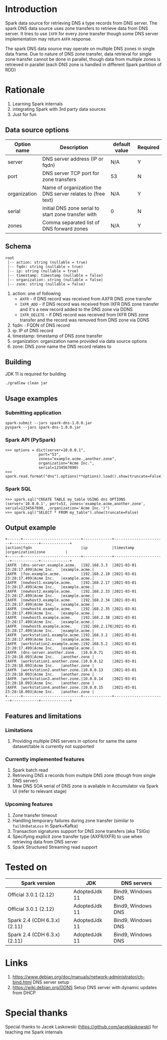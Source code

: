 # Introduction
Spark data source for retrieving DNS `A` type records from DNS server.
The spark DNS data source uses zone transfers to retrieve data from DNS server. 
It tries to use `IXFR` for every zone transfer though some DNS server implementation may return `AXFR` response.

The spark DNS data source may operate on multiple DNS zones in single data frame.
Due to nature of DNS zone transfer, data retrieval for single zone transfer cannot be done in parallel, 
though data from multiple zones is retrieved in parallel (each DNS zone is handled in different Spark partition of RDD)

# Rationale
1. Learning Spark internals
2. integrating Spark with 3rd party data sources
3. Just for fun

## Data source options
| Option name | Description | default value | Required | 
| ----------- | ----------- | ----------- | ----------- |
| server | DNS server address (IP or fqdn) | N/A | Y |
| port | DNS server TCP port for zone transfers | 53 | N |
| organization | Name of organization the DNS server relates to (free text) | N/A | Y |
| serial | Initial DNS zone serial to start zone transfer with | 0 | N |
| zones | Comma separated list of DNS forward zones | N/A | Y |

## Schema
```
root
 |-- action: string (nullable = true)
 |-- fqdn: string (nullable = true)
 |-- ip: string (nullable = true)
 |-- timestamp: timestamp (nullable = false)
 |-- organization: string (nullable = false)
 |-- zone: string (nullable = false)
```
1. action: one of following
    - `AXFR` - if DNS record was received from AXFR DNS zone transfer
    - `IXFR_ADD` - if DNS record was received from IXFR DNS zone transfer and it's a new record added to the DNS zone via DDNS
    - `IXFR_DELETE` - if DNS record was received from IXFR DNS zone transfer and the record was removed from DNS zone via DDNS
2. fqdn: : FQDN of DNS record
3. ip: IP of DNS record
4. timestamp: timestamp of DNS zone transfer
5. organization: organization name provided via data source options
6. zone: DNS zone name the DNS record relates to

## Building
JDK 11 is required for building
```
./gradlew clean jar
```

## Usage examples
### Submitting application
```
spark-submit --jars spark-dns-1.0.0.jar
pyspark --jars spark-dns-1.0.0.jar
```
### Spark API (PySpark)
```
>>> options = dict(server=10.0.0.1",
               port="53",
               zones="example.acme.,another.zone",
               organization="Acme Inc.",
               serial=1234567890)
>>> spark.read.format("dns").options(**options).load().show(truncate=False)
```
### Spark SQL
```
>>> spark.sql("CREATE TABLE my_table USING dns OPTIONS (server='10.0.0.1', port=53, zones='example.acme,another.zone', serial=1234567890, ,organization='Acme Inc.')")
>>> spark.sql("SELECT * FROM my_table").show(truncate=False)
```
## Output example
```
+------+--------------------------+-------------+-----------------------+------------+-------------+
|action|fqdn                      |ip           |timestamp              |organization|zone         |
+------+--------------------------+-------------+-----------------------+------------+-------------+
|AXFR  |dns-server.example.acme.  |192.168.3.3  |2021-03-01 23:28:17.499|Acme Inc.   |example.acme.|
|AXFR  |foo.example.acme.         |192.168.2.10 |2021-03-01 23:28:17.499|Acme Inc.   |example.acme.|
|AXFR  |newhost1.example.acme.    |192.168.2.17 |2021-03-01 23:28:17.499|Acme Inc.   |example.acme.|
|AXFR  |newhost2.example.acme.    |192.168.2.33 |2021-03-01 23:28:17.499|Acme Inc.   |example.acme.|
|AXFR  |newhost3.example.acme.    |192.168.2.34 |2021-03-01 23:28:17.499|Acme Inc.   |example.acme.|
|AXFR  |newhost4.example.acme.    |192.168.2.35 |2021-03-01 23:28:17.499|Acme Inc.   |example.acme.|
|AXFR  |newhost5.example.acme.    |192.168.2.38 |2021-03-01 23:28:17.499|Acme Inc.   |example.acme.|
|AXFR  |newhost6.example.acme.    |192.168.2.178|2021-03-01 23:28:17.499|Acme Inc.   |example.acme.|
|AXFR  |workstation1.example.acme.|192.168.3.2  |2021-03-01 23:28:17.499|Acme Inc.   |example.acme.|
|AXFR  |workstation2.example.acme.|192.168.5.2  |2021-03-01 23:28:17.499|Acme Inc.   |example.acme.|
|AXFR  |dns-server.another.zone.  |10.0.0.71    |2021-03-01 23:28:18.093|Acme Inc.   |another.zone |
|AXFR  |workstation1.another.zone.|10.0.0.12    |2021-03-01 23:28:18.093|Acme Inc.   |another.zone |
|AXFR  |workstation2.another.zone.|10.0.0.13    |2021-03-01 23:28:18.093|Acme Inc.   |another.zone |
|AXFR  |workstation3.another.zone.|10.0.0.14    |2021-03-01 23:28:18.093|Acme Inc.   |another.zone |
|AXFR  |workstation4.another.zone.|10.0.0.15    |2021-03-01 23:28:18.093|Acme Inc.   |another.zone |
+------+--------------------------+-------------+-----------------------+------------+-------------+
```
## Features and limitations
### Limitations
1. Providing multiple DNS servers in options for same the same dataset/table is currently not supported

### Currently implemented features
1. Spark batch read
2. Retrieving DNS `A` records from multiple DNS zone (though from single DNS server)
3. New DNS SOA serial of DNS zone is available in Accumulator via Spark UI (refer to relevant stage)

### Upcoming features
1. Zone transfer timeout
2. Handling temporary failures during zone transfer (similar to `failOnDataLoss` in Spark+Kafka)
3. Transaction signatures support for DNS zone transfers (aka TSIGs)
4. Specifying explicit zone transfer type (AXFR/IXFR) to use when retrieving data from DNS server
4. Spark Structured Streaming read support

# Tested on
| Spark version | JDK | DNS servers | 
| ----------- | ----------- | ----------- |
| Official 3.0.1 (2.12)  | AdoptedJdk 11 | Bind9, Windows DNS |
| Official 3.0.1 (2.12) | AdoptedJdk 11 | Bind9, Windows DNS | 
| Spark 2.4 (CDH 6.3.x) (2.11) | AdoptedJdk 11 | Bind9, Windows DNS | 
| Spark 2.4 (CDH 6.3.x) (2.11) | AdoptedJdk 11 | Bind9, Windows DNS |

# Links
1. https://www.debian.org/doc/manuals/network-administrator/ch-bind.html DNS server setup 
2. https://wiki.debian.org/DDNS Setup DNS server with dynamic updates from DHCP

# Special thanks
Special thanks to Jacek Laskowski (https://github.com/jaceklaskowski) for teaching me Spark internals
 